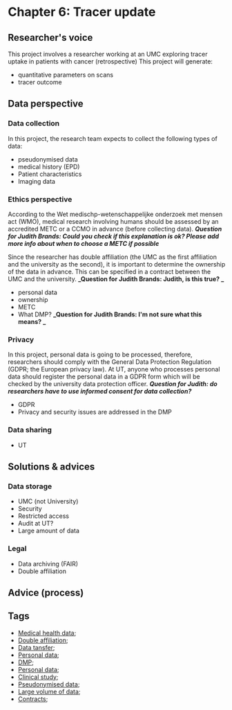 # Chapter 6: Tracer update
## Researcher's voice

This project involves a researcher working at an UMC exploring tracer uptake in patients with cancer (retrospective)
This project will generate: 
  - quantitative parameters on scans 
  - tracer outcome


## Data perspective


### Data collection

In this project, the research team expects to collect the following types of data:

  - pseudonymised data
  - medical history (EPD)
  - Patient characteristics
  - Imaging data


### Ethics perspective

According to the Wet medischp-wetenschappelijke onderzoek met mensen act (WMO), medical research involving humans should be assessed by an accredited METC or a CCMO in advance (before collecting data). **_Question for Judith Brands: Could you check if this explanation is ok? Please add more info about when to choose a METC if possible_**

Since the researcher has double affiliation (the UMC as the first affiliation and the university as the second), it is important to determine the ownership of the data in advance. This can be specified in a contract between the UMC and the university. **_Question for Judith Brands: Judith, is this true? _**
  
  - personal data 
  - ownership
  - METC
  - What DMP? **_Question for Judith Brands: I'm not sure what this means? _**

### Privacy 

  In this project, personal data is going to be processed, therefore, researchers should comply with the General Data Protection Regulation (GDPR; the European privacy law). At UT, anyone who processes personal data should register the personal data in a GDPR form which will be checked by the university data protection officer. **_Question for Judith: do researchers have to use informed consent for data collection?_**
  
  - GDPR
  - Privacy and security issues are addressed in the DMP


### Data sharing

  - UT

## Solutions & advices

### Data storage

  - UMC (not University)
  - Security
  - Restricted access
  - Audit at UT?
  - Large amount of data


### Legal 

  - Data archiving (FAIR) 
  - Double affiliation


## Advice (process)



## Tags

 - [Medical health data](https://nzr.github.io/DS-BOK/search.html?q=Medical+health+data);
 - [Double affiliation](https://nzr.github.io/DS-BOK/search.html?q=double+affiliation);
 - [Data tansfer](https://nzr.github.io/DS-BOK/search.html?q=data+transfer);
 - [Personal data](https://nzr.github.io/DS-BOK/search.html?q=personal+data);
 - [DMP](https://nzr.github.io/DS-BOK/search.html?q=DMP);
 - [Personal data](https://nzr.github.io/DS-BOK/search.html?q=personal+data);
 - [Clinical study](https://nzr.github.io/DS-BOK/search.html?q=clinical+study);
 - [Pseudonymised data](https://nzr.github.io/DS-BOK/search.html?q=pseudonymised+data);
 - [Large volume of data](https://nzr.github.io/DS-BOK/search.html?q=large+volume+of+data); 
 - [Contracts](https://nzr.github.io/DS-BOK/search.html?q=contracts); 

